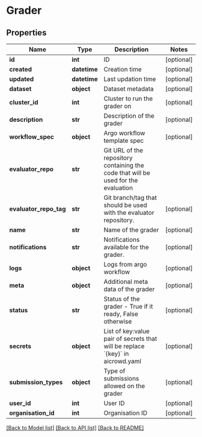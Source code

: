 # Grader

## Properties
Name | Type | Description | Notes
------------ | ------------- | ------------- | -------------
**id** | **int** | ID | [optional] 
**created** | **datetime** | Creation time | [optional] 
**updated** | **datetime** | Last updation time | [optional] 
**dataset** | **object** | Dataset metadata | [optional] 
**cluster_id** | **int** | Cluster to run the grader on | [optional] 
**description** | **str** | Description of the grader | [optional] 
**workflow_spec** | **object** | Argo workflow template spec | [optional] 
**evaluator_repo** | **str** | Git URL of the repository containing the code that will be used for the evaluation | 
**evaluator_repo_tag** | **str** | Git branch/tag that should be used with the evaluator repository. | [optional] 
**name** | **str** | Name of the grader | [optional] 
**notifications** | **str** | Notifications available for the grader. | [optional] 
**logs** | **object** | Logs from argo workflow | [optional] 
**meta** | **object** | Additional meta data of the grader | [optional] 
**status** | **str** | Status of the grader - True if it ready, False otherwise | [optional] 
**secrets** | **object** | List of key:value pair of secrets that will be replace &#x60;{key}&#x60; in aicrowd.yaml | [optional] 
**submission_types** | **object** | Type of submissions allowed on the grader | [optional] 
**user_id** | **int** | User ID | [optional] 
**organisation_id** | **int** | Organisation ID | [optional] 

[[Back to Model list]](../README.md#documentation-for-models) [[Back to API list]](../README.md#documentation-for-api-endpoints) [[Back to README]](../README.md)


